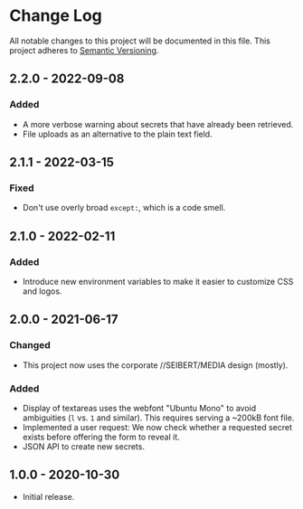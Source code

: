 # Change Log

All notable changes to this project will be documented in this file.
This project adheres to [Semantic Versioning](http://semver.org/).

## 2.2.0 - 2022-09-08

### Added

-   A more verbose warning about secrets that have already been
    retrieved.
-   File uploads as an alternative to the plain text field.

## 2.1.1 - 2022-03-15

### Fixed

-   Don't use overly broad `except:`, which is a code smell.

## 2.1.0 - 2022-02-11

### Added

-   Introduce new environment variables to make it easier to customize
    CSS and logos.

## 2.0.0 - 2021-06-17

### Changed

-   This project now uses the corporate //SEIBERT/MEDIA design (mostly).

### Added

-   Display of textareas uses the webfont "Ubuntu Mono" to avoid
    ambiguities (`l` vs. `1` and similar). This requires serving a
    ~200kB font file.
-   Implemented a user request: We now check whether a requested secret
    exists before offering the form to reveal it.
-   JSON API to create new secrets.

## 1.0.0 - 2020-10-30

-   Initial release.
